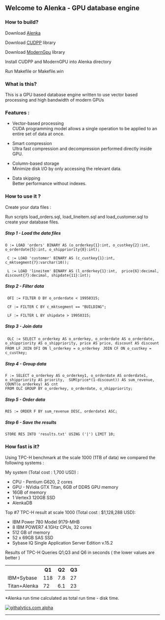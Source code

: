## Welcome to Alenka - GPU database engine

### How to build?

Download [Alenka](https://github.com/antonmks/Alenka/archive/master.zip)

Download [CUDPP](http://code.google.com/p/cudpp) library 

Download [ModernGpu](https://github.com/NVlabs/moderngpu) library

Install CUDPP and ModernGPU into Alenka directory

Run Makefile or Makefile.win


### What is this?

This is a GPU based database engine written to use vector based processing and high bandwidth of modern GPUs

### Features :

  *  Vector-based processing  
    CUDA programming model allows a single operation to be applied to an entire set of data at once.
	
  * Smart compression  
    Ultra fast compression and decompression performed directly inside GPU.
	
  * Column-based storage  
    Minimize disk I/O by only accessing the relevant data.

  * Data skipping  
    Better performance without indexes.	

### How to use it ?

Create your data files :

Run scripts load_orders.sql, load_lineitem.sql and load_customer.sql to create your database files.


##### Step 1 - Load the data files 

`O := LOAD 'orders' BINARY AS (o_orderkey{1}:int, o_custkey{2}:int, o_orderdate{5}:int, o_shippriority{8}:int);`

` C := LOAD 'customer' BINARY AS (c_custkey{1}:int, c_mktsegment{7}:varchar(10));`

` L := LOAD 'lineitem' BINARY AS (l_orderkey{1}:int,  price{6}:decimal, discount{7}:decimal, shipdate{11}:int);`

##### Step 2 - Filter data

` OFI := FILTER O BY o_orderdate < 19950315;`

` CF := FILTER C BY c_mktsegment == "BUILDING";`

` LF := FILTER L BY shipdate > 19950315;`

##### Step 3 - Join data

` OLC := SELECT o_orderkey AS o_orderkey, o_orderdate AS o_orderdate,`
` o_shippriority AS o_shippriority, price AS price, discount AS discount`
` FROM LF JOIN OFI ON l_orderkey = o_orderkey `
` JOIN CF ON o_custkey = c_custkey;`

##### Step 4 - Group data


` F := SELECT o_orderkey AS o_orderkey1, o_orderdate AS orderdate1, `
`o_shippriority AS priority,  SUM(price*(1-discount)) AS sum_revenue,
 COUNT(o_orderkey) AS cnt`  
`FROM OLC GROUP BY o_orderkey, o_orderdate, o_shippriority;`	


##### Step 5 - Order data


`RES := ORDER F BY sum_revenue DESC, orderdate1 ASC;`


##### Step 6 - Save the results 


`STORE RES INTO 'results.txt' USING ('|') LIMIT 10;`

### How fast is it?

Using TPC-H benchmark at the scale 1000 (1TB of data) we compared the following systems :

My system (Total cost : 1,700 USD) : 

- CPU - Pentium G620, 2 cores
- GPU - NVidia GTX Titan, 6GB of DDR5 GPU memory
- 16GB of memory
- 1 Vertex3 120GB SSD 
- AlenkaDB 
                

Top #7 TPC-H result at scale 1000 (Total cost : $1,128,288 USD):

- IBM Power 780 Model 9179-MHB 
- 8 IBM POWER7 4.1GHz CPUs, 32 cores
- 512 GB of memory
- 52 x 69GB SAS SSD
- Sybase IQ Single Application Server Edition v.15.2


Results of TPC-H Queries Q1,Q3 and Q6 in seconds ( the lower values are better )

<table>
  <tr>
    <th></th><th>Q1</th><th>Q2</th><th>Q3</th>
  </tr>
  <tr>
    <td>IBM+Sybase</td><td>118</td><td>7.8</td><td>27</td>
  </tr>
  <tr>
    <td>Titan+Alenka</td><td>72</td><td>6.1</td><td>23</td>
  </tr>
</table>

*Alenka run time calculated as total run time - disk time.

[![githalytics.com alpha](https://cruel-carlota.pagodabox.com/924b3b89c15fc603702a40b6ef0a718f "githalytics.com")](http://githalytics.com/antonmks/Alenka)

---

